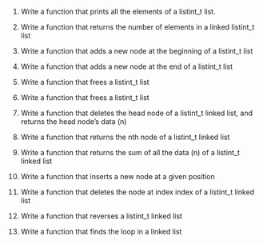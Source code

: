 1) Write a function that prints all the elements of a listint_t list.

2) Write a function that returns the number of elements in a linked listint_t list

3) Write a function that adds a new node at the beginning of a listint_t list


4) Write a function that adds a new node at the end of a listint_t list

5) Write a function that frees a listint_t list

6) Write a function that frees a listint_t list

7) Write a function that deletes the head node of a listint_t linked list, and returns the head node’s data (n)

8) Write a function that returns the nth node of a listint_t linked list

9) Write a function that returns the sum of all the data (n) of a listint_t linked list

10) Write a function that inserts a new node at a given position

11) Write a function that deletes the node at index index of a listint_t linked list

12) Write a function that reverses a listint_t linked list

13) Write a function that finds the loop in a linked list

